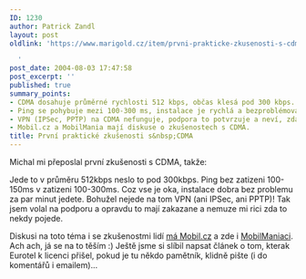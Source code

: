 ```yaml
---
ID: 1230
author: Patrick Zandl
layout: post
oldlink: 'https://www.marigold.cz/item/prvni-prakticke-zkusenosti-s-cdma

  '
post_date: 2004-08-03 17:47:58
post_excerpt: ''
published: true
summary_points:
- CDMA dosahuje průměrné rychlosti 512 kbps, občas klesá pod 300 kbps.
- Ping se pohybuje mezi 100-300 ms, instalace je rychlá a bezproblémová.
- VPN (IPSec, PPTP) na CDMA nefunguje, podpora to potvrzuje a neví, zda se to změní.
- Mobil.cz a MobilMania mají diskuse o zkušenostech s CDMA.
title: První praktické zkušenosti s&nbsp;CDMA
---
```


<p>
Michal mi přeposlal první zkušenosti s CDMA, takže:</p>

<p>
Jede to v průměru 512kbps neslo to pod 300kbps.
Ping bez zatizeni 100-150ms v zatizeni 100-300ms.
Coz vse je oka, instalace dobra bez problemu za par minut jedete.
Bohužel nejede na tom VPN (ani IPSec, ani PPTP)!  Tak jsem volal na podporu a opravdu to mají zakazane a nemuze mi rici zda to nekdy pojede.</p>

<p>
Diskusi na toto téma i se zkušenostmi lidí <a href="http://mobil.idnes.cz/aktuality/cdma-zkusenosti040803.html">má Mobil.cz</a> a zde i <a href="http://www.mobilmania.cz/Bleskovky/AR.asp?ARI=107859">MobilManiaci</a>. Ach ach, já se na to těším :) Ještě jsme si slíbil napsat článek o tom, kterak Eurotel k licenci přišel, pokud je tu někdo pamětník, klidně pište (i do komentářů i emailem)...
</p>